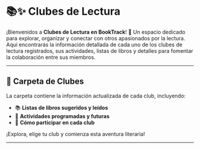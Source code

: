 # 📚✨ Clubes de Lectura  

¡Bienvenidos a **Clubes de Lectura en BookTrack**! 📖 Un espacio dedicado para explorar, organizar y conectar con otros apasionados por la lectura. Aquí encontrarás la información detallada de cada uno de los clubes de lectura registrados, sus actividades, listas de libros y detalles para fomentar la colaboración entre sus miembros.

---

## 📂 **Carpeta de Clubes**  

La carpeta contiene la información actualizada de cada club, incluyendo:  

- 📚 **Listas de libros sugeridos y leídos**  
- 📆 **Actividades programadas y futuras**  
- 🤝 **Cómo participar en cada club**  

¡Explora, elige tu club y comienza esta aventura literaria!

---

